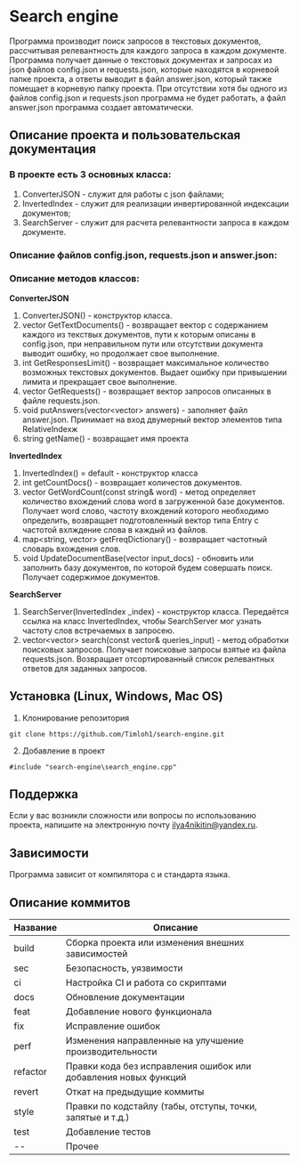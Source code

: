 # Search engine
Программа производит поиск запросов в текстовых документов, рассчитывая релевантность для каждого запроса в каждом документе.
Программа получает данные о текстовых документах и запросах из json файлов config.json и requests.json, которые находятся в корневой папке проекта,
а ответы выводит в файл answer.json, который также помещает в корневую папку проекта.
При отсутствии хотя бы одного из файлов config.json и requests.json программа не будет работать, а файл answer.json программа создает автоматически.

## Описание проекта и пользовательская документация

### В проекте есть 3 основных класса:
1) ConverterJSON - служит для работы с json файлами;
2) InvertedIndex - служит для реализации инвертированной индексации документов;
3) SearchServer - служит для расчета релевантности запроса в каждом документе.

### Описание файлов config.json, requests.json и answer.json:

### Описание методов классов:
**ConverterJSON**
1) ConverterJSON() - конструктор класса.
2) vector<string> GetTextDocuments() - возвращает вектор с содержанием каждого из текствых документов, пути
к которым описаны в config.json, при неправильном пути или отсутствии документа выводит ошибку, но продолжает свое выполнение.
3) int GetResponsesLimit() - возвращает максимальное количество возможных текстовых документов. Выдает ошибку при привышении лимита
и прекращает свое выполнение.
4) vector<string> GetRequests() - возвращает вектор запросов описанных в файле requests.json.
5) void putAnswers(vector<vector<RelativeIndex>> answers) - заполняет файл answer.json. Принимает на вход двумерный вектор элементов
типа RelativeIndexж
6) string getName() - возвращает имя проекта

**InvertedIndex**
1) InvertedIndex() = default - конструктор класса
2) int getCountDocs() - возвращает количестов документов.
3) vector<Entry> GetWordCount(const string& word) - метод определяет количество вхождений слова word в загруженной базе документов.
Получает word слово, частоту вхождений которого необходимо определить, возвращает подготовленный вектор типа Entry с частотой вхлждение слова в каждый из файлов.
4) map<string, vector<Entry>> getFreqDictionary() - возвращает частотный словарь вхождения слов.
5) void UpdateDocumentBase(vector<string> input_docs) - обновить или заполнить базу документов, по которой будем совершать
поиск. Получает содержимое документов.

**SearchServer**
1) SearchServer(InvertedIndex _index) - конструктор класса. Передаётся ссылка на класс InvertedIndex,
чтобы SearchServer мог узнать частоту слов встречаемых в запросею.
2) vector<vector<RelativeIndex>> search(const vector<string>& queries_input) - метод обработки поисковых запросов. Получает поисковые запросы взятые из файла
requests.json. Возвращает отсортированный список релевантных ответов для заданных запросов.

## Установка (Linux, Windows, Mac OS)

1. Клонирование репозитория 

```git clone https://github.com/Timloh1/search-engine.git```

2. Добавление в проект

```#include "search-engine\search_engine.cpp"```

## Поддержка
Если у вас возникли сложности или вопросы по использованию проекта, напишите на электронную почту ilya4nikitin@yandex.ru.

## Зависимости
Программа зависит от компилятора с и стандарта языка.

## Описание коммитов
| Название | Описание                                                        |
|----------|-----------------------------------------------------------------|
| build	   | Сборка проекта или изменения внешних зависимостей               |
| sec      | Безопасность, уязвимости                                        |
| ci       | Настройка CI и работа со скриптами                              |
| docs	   | Обновление документации                                         |
| feat	   | Добавление нового функционала                                   |
| fix	     | Исправление ошибок                                              |
| perf	   | Изменения направленные на улучшение производительности          |
| refactor | Правки кода без исправления ошибок или добавления новых функций |
| revert   | Откат на предыдущие коммиты                                     |
| style	   | Правки по кодстайлу (табы, отступы, точки, запятые и т.д.)      |
| test	   | Добавление тестов                                               |
| --       | Прочее                                                          |
